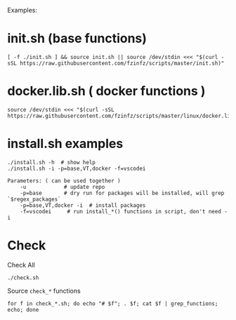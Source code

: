 Examples:

# init.sh (base functions)
  
    [ -f ./init.sh ] && source init.sh || source /dev/stdin <<< "$(curl -sSL https://raw.githubusercontent.com/fzinfz/scripts/master/init.sh)"

# docker.lib.sh ( docker functions )

    source /dev/stdin <<< "$(curl -sSL https://raw.githubusercontent.com/fzinfz/scripts/master/linux/docker.lib.sh)"

# install.sh examples

    ./install.sh -h  # show help
    ./install.sh -i -p=base,VT,docker -f=vscodei
    
    Parameters: ( can be used together )
        -u            # update repo
        -p=base       # dry run for packages will be installed, will grep `$regex_packages`
        -p=base,VT,docker -i  # install packages
        -f=vscodei     # run install_*() functions in script, don't need -i

# Check
Check All

    ./check.sh
    
Source `check_*` functions

    for f in check_*.sh; do echo "# $f"; . $f; cat $f | grep_functions; echo; done
    

